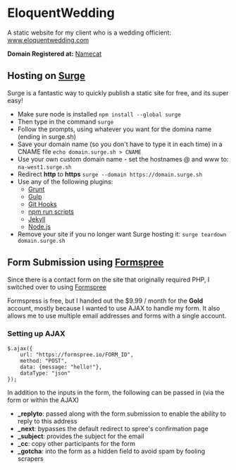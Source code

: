 # EloquentWedding
A static website for my client who is a wedding officient: www.eloquentwedding.com

**Domain Registered at:** [Namecat](http://namecat.com)

## Hosting on [Surge](http://surge.sh)
Surge is a fantastic way to quickly publish a static site for free, and its super easy!

  * Make sure node is installed ````npm install --global surge````
  * Then type in the command ````surge````
  * Follow the prompts, using whatever you want for the domina name (ending in surge.sh)
  * Save your domain name (so you don't have to type it in each time) in a CNAME file ````echo domain.surge.sh > CNAME````
  * Use your own custom domain name - set the hostnames @ and www to: ````na-west1.surge.sh````
  * Redirect **http** to **https** ````surge --domain https://domain.surge.sh````
  * Use any of the following plugins: 
    * [Grunt](http://surge.sh/help/deploying-a-grunt-project)
    * [Gulp](https://github.com/surge-sh/gulp-surge)
    * [Git Hooks](http://surge.sh/help/deploying-continuously-using-git-hooks)
    * [npm run scripts](http://surge.sh/help/getting-started-with-surge)
    * [Jekyll](http://surge.sh/help/deploying-a-jekyll-project)
    * [Node.js](http://surge.sh/help/getting-started-with-surge)
  * Remove your site if you no longer want Surge hosting it: ````surge teardown domain.surge.sh````

## Form Submission using [Formspree](https://formspree.io)
Since there is a contact form on the site that originally required PHP, I switched over to using [Formspree](https://formspree.io)

Formspress is free, but I handed out the $9.99 / month for the **Gold** account, mostly because I wanted to use AJAX to handle my form. It also allows me to use multiple email addresses and forms with a single account.
### Setting up AJAX
````
$.ajax({
    url: "https://formspree.io/FORM_ID", 
    method: "POST",
    data: {message: "hello!"},
    dataType: "json"
});
````
In addition to the inputs in the form, the following can be passed in (via the form or within the AJAX)
  * **_replyto**: passed along with the form submission to enable the ability to reply to this address
  * **_next**: bypasses the default redirect to spree's confirmation page
  * **_subject**: provides the subject for the email
  * **_cc**: copy other participants for the form
  * **_gotcha**: into the form as a hidden field to avoid spam by fooling scrapers
    
    
